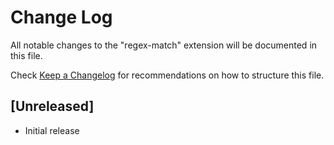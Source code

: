# Change Log

All notable changes to the "regex-match" extension will be documented in this file.

Check [Keep a Changelog](http://keepachangelog.com/) for recommendations on how to structure this file.

## [Unreleased]

- Initial release